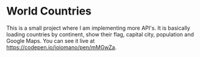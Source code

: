# World Countries
This is a small project where I am implementing more API's.
It is basically loading countries by continent, show their flag, capital city, population and Google Maps. 
You can see it live at https://codepen.io/ioiomano/pen/mMGwZa.


 
